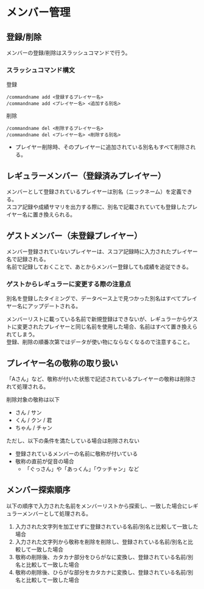 # メンバー管理

## 登録/削除
メンバーの登録/削除はスラッシュコマンドで行う。

### スラッシュコマンド構文
登録
```
/commandname add <登録するプレイヤー名>
/commandname add <プレイヤー名> <追加する別名>
```
削除
```
/commandname del <削除するプレイヤー名>
/commandname del <プレイヤー名> <削除する別名>
```
- プレイヤー削除時、そのプレイヤーに追加されている別名もすべて削除される。

## レギュラーメンバー（登録済みプレイヤー）
メンバーとして登録されているプレイヤーは別名（ニックネーム）を定義できる。<br />
スコア記録や成績サマリを出力する際に、別名で記載されていても登録したプレイヤー名に置き換えられる。

## ゲストメンバー（未登録プレイヤー）
メンバー登録されていないプレイヤーは、スコア記録時に入力されたプレイヤー名で記録される。<br />
名前で記録しておくことで、あとからメンバー登録しても成績を追従できる。

### ゲストからレギュラーに変更する際の注意点

別名を登録したタイミングで、データベース上で見つかった別名はすべてプレイヤー名にアップデートされる。

メンバーリストに載っている名前で新規登録はできないが、レギュラーからゲストに変更されたプレイヤーと同じ名前を使用した場合、名前はすべて置き換えられてしまう。<br />
登録、削除の順番次第ではデータが使い物にならなくなるので注意すること。

## プレイヤー名の敬称の取り扱い
「Aさん」など、敬称が付いた状態で記述されているプレイヤーの敬称は削除されて処理される。

削除対象の敬称は以下
- さん / サン
- くん / クン / 君
- ちゃん / チャン

ただし、以下の条件を満たしている場合は削除されない
- 登録されているメンバーの名前に敬称が付いている
- 敬称の直前が促音の場合
  - 「ぐっさん」や「あっくん」「ウッチャン」など

## メンバー探索順序
以下の順序で入力された名前をメンバーリストから探索し、一致した場合にレギュラーメンバーとして処理される。

1. 入力された文字列を加工せずに登録されている名前/別名と比較して一致した場合
2. 入力された文字列から敬称を削除を削除し、登録されている名前/別名と比較して一致した場合
3. 敬称の削除後、カタカナ部分をひらがなに変換し、登録されている名前/別名と比較して一致した場合
4. 敬称の削除後、ひらがな部分をカタカナに変換し、登録されている名前/別名と比較して一致した場合
